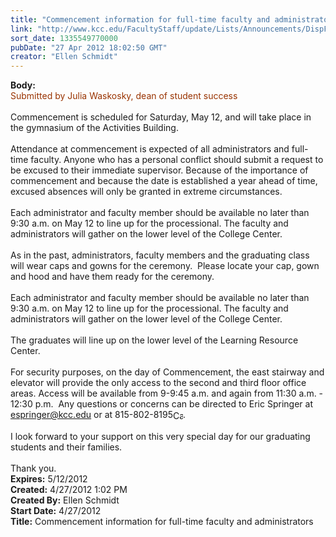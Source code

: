 ```yaml
---
title: "Commencement information for full-time faculty and administrators"
link: "http://www.kcc.edu/FacultyStaff/update/Lists/Announcements/DispForm.aspx?ID=689"
sort_date: 1335549770000
pubDate: "27 Apr 2012 18:02:50 GMT"
creator: "Ellen Schmidt"
---
```


<div><b>Body:</b> <div class=ExternalClassE6B5018D1B404F19A294A097B2BE62ED><div><font color="#993300">Submitted by Julia Waskosky, dean of student success</font></div>
<div> </div>
<div>Commencement is scheduled for Saturday, May 12, and will take place in the gymnasium of the Activities Building.</div>
<div> </div>
<div>Attendance at commencement is expected of all administrators and full-time faculty. Anyone who has a personal conflict should submit a request to be excused to their immediate supervisor. Because of the importance of commencement and because the date is established a year ahead of time, excused absences will only be granted in extreme circumstances.</div>
<div>
<div> </div>
<div>Each administrator and faculty member should be available no later than 9:30 a.m. on May 12 to line up for the processional. The faculty and administrators will gather on the lower level of the College Center.</div>
<div> </div></div>
<div>As in the past, administrators, faculty members and the graduating class will wear caps and gowns for the ceremony.  Please locate your cap, gown and hood and have them ready for the ceremony.</div>
<div>
<div> </div>
<div>Each administrator and faculty member should be available no later than 9:30 a.m. on May 12 to line up for the processional. The faculty and administrators will gather on the lower level of the College Center.</div>
<div> </div></div>
<div>The graduates will line up on the lower level of the Learning Resource Center.</div>
<div> </div>
<div>For security purposes, on the day of Commencement, the east stairway and elevator will provide the only access to the second and third floor office areas. Access will be available from 9-9:45 a.m. and again from 11:30 a.m. - 12:30 p.m.  Any questions or concerns can be directed to Eric Springer at <a href="mailto:espringer@kcc.edu">espringer@kcc.edu</a> or at <span style="white-space:nowrap" class=baec5a81-e4d6-4674-97f3-e9220f0136c1>815-802-8195<a style="border-bottom:medium none;position:static !important;border-left:medium none;margin:0px;width:16px;bottom:0px;display:inline;white-space:nowrap;float:none;height:16px;vertical-align:middle;overflow:hidden;border-top:medium none;top:0px;cursor:hand;right:0px;border-right:medium none;left:0px" title="Call: 815-802-8195" href="#"><img style="border-bottom:medium none;position:static !important;border-left:medium none;margin:0px;width:16px;bottom:0px;display:inline;white-space:nowrap;float:none;height:16px;vertical-align:middle;overflow:hidden;border-top:medium none;top:0px;cursor:hand;right:0px;border-right:medium none;left:0px" title="Call: 815-802-8195"></a></span>.</div>
<div> </div>
<div>I look forward to your support on this very special day for our graduating students and their families.</div>
<div> </div>
<div>Thank you.<br></div></div></div>
<div><b>Expires:</b> 5/12/2012</div>
<div><b>Created:</b> 4/27/2012 1:02 PM</div>
<div><b>Created By:</b> Ellen Schmidt</div>
<div><b>Start Date:</b> 4/27/2012</div>
<div><b>Title:</b> Commencement information for full-time faculty and administrators</div>
